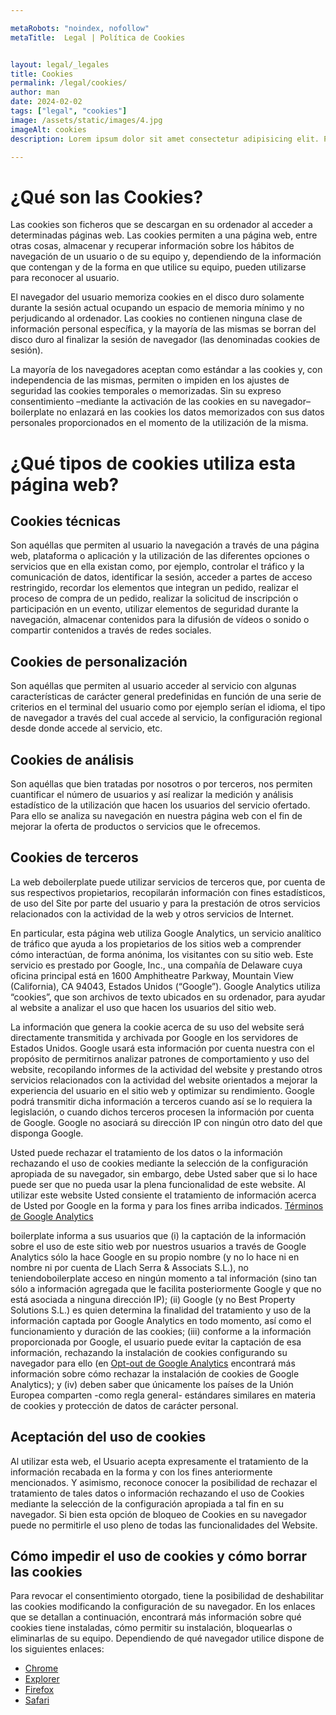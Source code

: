 ```yaml
---

metaRobots: "noindex, nofollow"
metaTitle:  Legal | Política de Cookies 


layout: legal/_legales
title: Cookies
permalink: /legal/cookies/
author: man
date: 2024-02-02
tags: ["legal", "cookies"]
image: /assets/static/images/4.jpg
imageAlt: cookies
description: Lorem ipsum dolor sit amet consectetur adipisicing elit. Perferendis accusantium sit illo neque rem omnis quaerat, nam similique vitae delectus ad magni vel quo maxime, magnam placeat. Reprehenderit, distinctio aliquam?

---
```


# ¿Qué son las Cookies?

Las cookies son ficheros que se descargan en su ordenador al acceder a determinadas páginas web. Las cookies permiten a una página web, entre otras cosas, almacenar y recuperar información sobre los hábitos de navegación de un usuario o de su equipo y, dependiendo de la información que contengan y de la forma en que utilice su equipo, pueden utilizarse para reconocer al usuario.

El navegador del usuario memoriza cookies en el disco duro solamente durante la sesión actual ocupando un espacio de memoria mínimo y no perjudicando al ordenador. Las cookies no contienen ninguna clase de información personal específica, y la mayoría de las mismas se borran del disco duro al finalizar la sesión de navegador (las denominadas cookies de sesión).

La mayoría de los navegadores aceptan como estándar a las cookies y, con independencia de las mismas, permiten o impiden en los ajustes de seguridad las cookies temporales o memorizadas. Sin su expreso consentimiento –mediante la activación de las cookies en su navegador– boilerplate no enlazará en las cookies los datos memorizados con sus datos personales proporcionados en el momento de la utilización de la misma.

# ¿Qué tipos de cookies utiliza esta página web?

## Cookies técnicas

Son aquéllas que permiten al usuario la navegación a través de una página web, plataforma o aplicación y la utilización de las diferentes opciones o servicios que en ella existan como, por ejemplo, controlar el tráfico y la comunicación de datos, identificar la sesión, acceder a partes de acceso restringido, recordar los elementos que integran un pedido, realizar el proceso de compra de un pedido, realizar la solicitud de inscripción o participación en un evento, utilizar elementos de seguridad durante la navegación, almacenar contenidos para la difusión de vídeos o sonido o compartir contenidos a través de redes sociales.

## Cookies de personalización

Son aquéllas que permiten al usuario acceder al servicio con algunas características de carácter general predefinidas en función de una serie de criterios en el terminal del usuario como por ejemplo serían el idioma, el tipo de navegador a través del cual accede al servicio, la configuración regional desde donde accede al servicio, etc.

## Cookies de análisis

Son aquéllas que bien tratadas por nosotros o por terceros, nos permiten cuantificar el número de usuarios y así realizar la medición y análisis estadístico de la utilización que hacen los usuarios del servicio ofertado. Para ello se analiza su navegación en nuestra página web con el fin de mejorar la oferta de productos o servicios que le ofrecemos.

## Cookies de terceros

La web deboilerplate puede utilizar servicios de terceros que, por cuenta de sus respectivos propietarios, recopilarán información con fines estadísticos, de uso del Site por parte del usuario y para la prestación de otros servicios relacionados con la actividad de la web y otros servicios de Internet.

En particular, esta página web utiliza Google Analytics, un servicio analítico de tráfico que ayuda a los propietarios de los sitios web a comprender cómo interactúan, de forma anónima, los visitantes con su sitio web. Este servicio es prestado por Google, Inc., una compañía de Delaware cuya oficina principal está en 1600 Amphitheatre Parkway, Mountain View (California), CA 94043, Estados Unidos (“Google”). Google Analytics utiliza “cookies”, que son archivos de texto ubicados en su ordenador, para ayudar al website a analizar el uso que hacen los usuarios del sitio web.

La información que genera la cookie acerca de su uso del website será directamente transmitida y archivada por Google en los servidores de Estados Unidos. Google usará esta información por cuenta nuestra con el propósito de permitirnos analizar patrones de comportamiento y uso del website, recopilando informes de la actividad del website y prestando otros servicios relacionados con la actividad del website orientados a mejorar la experiencia del usuario en el sitio web y optimizar su rendimiento. Google podrá transmitir dicha información a terceros cuando así se lo requiera la legislación, o cuando dichos terceros procesen la información por cuenta de Google. Google no asociará su dirección IP con ningún otro dato del que disponga Google.

Usted puede rechazar el tratamiento de los datos o la información rechazando el uso de cookies mediante la selección de la configuración apropiada de su navegador, sin embargo, debe Usted saber que si lo hace puede ser que no pueda usar la plena funcionalidad de este website. Al utilizar este website Usted consiente el tratamiento de información acerca de Usted por Google en la forma y para los fines arriba indicados. [Términos de Google Analytics](https://www.google.com/analytics/terms/es.html)

boilerplate informa a sus usuarios que (i) la captación de la información sobre el uso de este sitio web por nuestros usuarios a través de Google Analytics sólo la hace Google en su propio nombre (y no lo hace ni en nombre ni por cuenta de Llach Serra &amp; Associats S.L.), no teniendoboilerplate acceso en ningún momento a tal información (sino tan sólo a información agregada que le facilita posteriormente Google y que no está asociada a ninguna dirección IP); (ii) Google (y no Best Property Solutions S.L.) es quien determina la finalidad del tratamiento y uso de la información captada por Google Analytics en todo momento, así como el funcionamiento y duración de las cookies; (iii) conforme a la información proporcionada por Google, el usuario puede evitar la captación de esa información, rechazando la instalación de cookies configurando su navegador para ello (en [Opt-out de Google Analytics](https://tools.google.com/dlpage/gaoptout?hl=es) encontrará más información sobre cómo rechazar la instalación de cookies de Google Analytics); y (iv) deben saber que únicamente los países de la Unión Europea comparten -como regla general- estándares similares en materia de cookies y protección de datos de carácter personal.

## Aceptación del uso de cookies

Al utilizar esta web, el Usuario acepta expresamente el tratamiento de la información recabada en la forma y con los fines anteriormente mencionados. Y asimismo, reconoce conocer la posibilidad de rechazar el tratamiento de tales datos o información rechazando el uso de Cookies mediante la selección de la configuración apropiada a tal fin en su navegador. Si bien esta opción de bloqueo de Cookies en su navegador puede no permitirle el uso pleno de todas las funcionalidades del Website.

## Cómo impedir el uso de cookies y cómo borrar las cookies

Para revocar el consentimiento otorgado, tiene la posibilidad de deshabilitar las cookies modificando la configuración de su navegador. En los enlaces que se detallan a continuación, encontrará más información sobre qué cookies tiene instaladas, cómo permitir su instalación, bloquearlas o eliminarlas de su equipo. Dependiendo de qué navegador utilice dispone de los siguientes enlaces:

- [Chrome](https://support.google.com/chrome/bin/answer.py?hl=es&amp;answer=95647)
- [Explorer](https://windows.microsoft.com/es-es/windows7/how-to-manage-cookies-in-internet-explorer-9)
- [Firefox](https://support.mozilla.org/es/kb/habilitar-y-deshabilitar-cookies-que-los-sitios-we)
- [Safari](https://support.apple.com/kb/ph5042)

